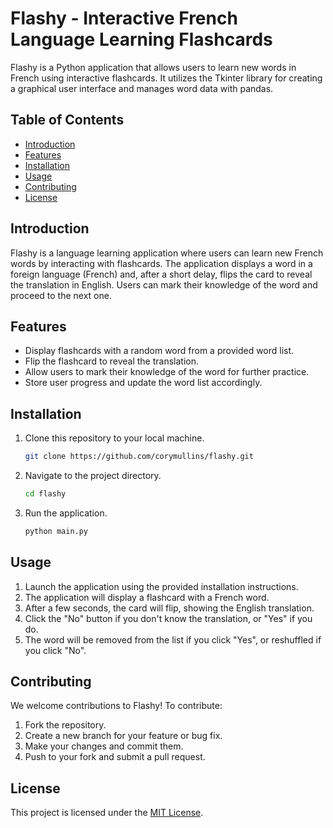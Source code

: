 # Flashy - Interactive French Language Learning Flashcards

Flashy is a Python application that allows users to learn new words in French using interactive flashcards. It utilizes the Tkinter library for creating a graphical user interface and manages word data with pandas.

## Table of Contents

- [Introduction](#introduction)
- [Features](#features)
- [Installation](#installation)
- [Usage](#usage)
- [Contributing](#contributing)
- [License](#license)

## Introduction

Flashy is a language learning application where users can learn new French words by interacting with flashcards. The application displays a word in a foreign language (French) and, after a short delay, flips the card to reveal the translation in English. Users can mark their knowledge of the word and proceed to the next one.

## Features

- Display flashcards with a random word from a provided word list.
- Flip the flashcard to reveal the translation.
- Allow users to mark their knowledge of the word for further practice.
- Store user progress and update the word list accordingly.

## Installation

1. Clone this repository to your local machine.
   
   ```bash
   git clone https://github.com/corymullins/flashy.git

2. Navigate to the project directory.
    ```bash
    cd flashy

3. Run the application.
    ```bash
    python main.py

## Usage

1. Launch the application using the provided installation instructions.
2. The application will display a flashcard with a French word.
3. After a few seconds, the card will flip, showing the English translation.
4. Click the "No" button if you don't know the translation, or "Yes" if you do.
5. The word will be removed from the list if you click "Yes", or reshuffled if you click "No".

## Contributing

We welcome contributions to Flashy! To contribute:

1. Fork the repository.
2. Create a new branch for your feature or bug fix.
3. Make your changes and commit them.
4. Push to your fork and submit a pull request.

## License

This project is licensed under the [MIT License](LICENSE).

  
